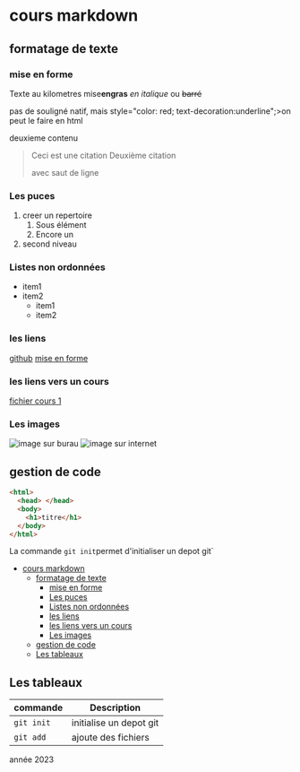 # cours markdown

## formatage de texte

### mise en forme

Texte au kilometres
mise**engras**
_en italique_ ou
~~barré~~

pas de souligné natif, mais <span> style="color: red; text-decoration:underline";>on peut le faire en html</span>

deuxieme contenu

> Ceci est une citation
> Deuxième citation
>
> avec saut de ligne

### Les puces

1. creer un repertoire
   1. Sous élément
   2. Encore un
2. second niveau

### Listes non ordonnées

- item1
- item2
  - item1
  - item2

### les liens

[github](https://github.com/)
[mise en forme](#mise-en-forme)

### les liens vers un cours

[fichier cours 1](cours2.md)

### Les images

![image sur burau](./image/image.jpg)
![image sur internet]()

## gestion de code

```html
<html>
  <head> </head>
  <body>
    <h1>titre</h1>
  </body>
</html>
```

La commande `git init`permet d'initialiser un depot git`

- [cours markdown](#cours-markdown)
  - [formatage de texte](#formatage-de-texte)
    - [mise en forme](#mise-en-forme)
    - [Les puces](#les-puces)
    - [Listes non ordonnées](#listes-non-ordonnées)
    - [les liens](#les-liens)
    - [les liens vers un cours](#les-liens-vers-un-cours)
    - [Les images](#les-images)
  - [gestion de code](#gestion-de-code)
  - [Les tableaux](#les-tableaux)

## Les tableaux

| commande   | Description             |
| ---------- | ----------------------- |
| `git init` | initialise un depot git |
| `git add`  | ajoute des fichiers     |

année 2023

